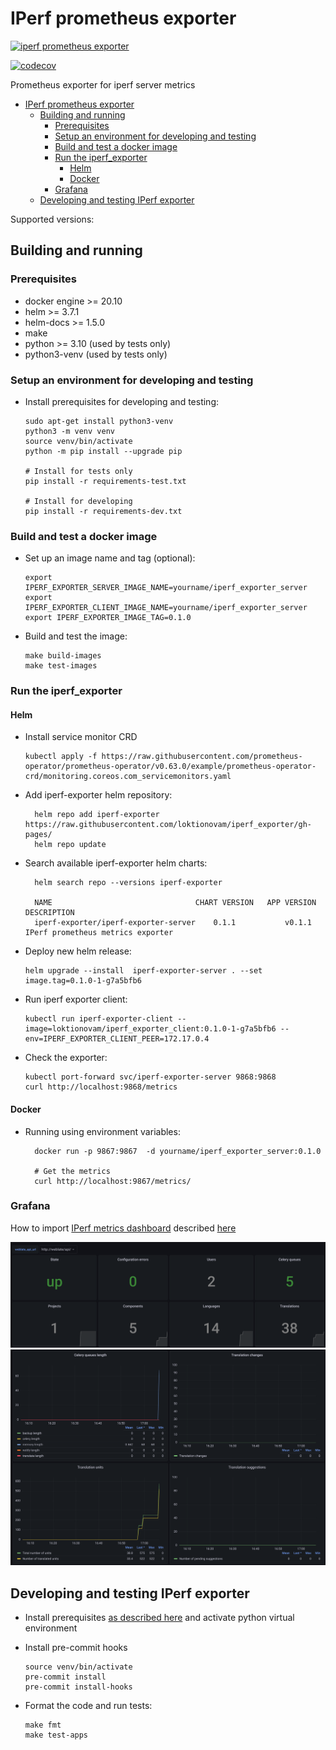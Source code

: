# IPerf prometheus exporter

[![iperf prometheus exporter](https://github.com/loktionovam/iperf_exporter/actions/workflows/ci.yml/badge.svg)](https://github.com/loktionovam/iperf_exporter/actions/workflows/ci.yml)

[![codecov](https://codecov.io/gh/loktionovam/iperf_exporter/branch/main/graph/badge.svg?token=3OWCAKRWEA)](https://codecov.io/gh/loktionovam/iperf_exporter)

Prometheus exporter for iperf server metrics

* [IPerf prometheus exporter](#iperf-prometheus-exporter)
  * [Building and running](#building-and-running)
    * [Prerequisites](#prerequisites)
    * [Setup an environment for developing and testing](#setup-an-environment-for-developing-and-testing)
    * [Build and test a docker image](#build-and-test-a-docker-image)
    * [Run the iperf\_exporter](#run-the-iperf_exporter)
      * [Helm](#helm)
      * [Docker](#docker)
    * [Grafana](#grafana)
  * [Developing and testing IPerf exporter](#developing-and-testing-iperf-exporter)

Supported versions:

## Building and running

### Prerequisites

* docker engine >= 20.10
* helm >= 3.7.1
* helm-docs >= 1.5.0
* make
* python >= 3.10 (used by tests only)
* python3-venv (used by tests only)

### Setup an environment for developing and testing

* Install prerequisites for developing and testing:

  ```shell
  sudo apt-get install python3-venv
  python3 -m venv venv
  source venv/bin/activate
  python -m pip install --upgrade pip

  # Install for tests only
  pip install -r requirements-test.txt

  # Install for developing
  pip install -r requirements-dev.txt
  ```

### Build and test a docker image

* Set up an image name and tag (optional):

    ```shell
    export IPERF_EXPORTER_SERVER_IMAGE_NAME=yourname/iperf_exporter_server
    export IPERF_EXPORTER_CLIENT_IMAGE_NAME=yourname/iperf_exporter_server
    export IPERF_EXPORTER_IMAGE_TAG=0.1.0
    ```

* Build and test the image:

    ```shell
    make build-images
    make test-images
    ```

### Run the iperf_exporter

#### Helm

* Install service monitor CRD

  ```shell
  kubectl apply -f https://raw.githubusercontent.com/prometheus-operator/prometheus-operator/v0.63.0/example/prometheus-operator-crd/monitoring.coreos.com_servicemonitors.yaml
  ```

* Add iperf-exporter helm repository:

  ```shell
    helm repo add iperf-exporter https://raw.githubusercontent.com/loktionovam/iperf_exporter/gh-pages/
    helm repo update
  ```

* Search available iperf-exporter helm charts:

  ```shell
    helm search repo --versions iperf-exporter

    NAME                             	CHART VERSION	APP VERSION	DESCRIPTION
    iperf-exporter/iperf-exporter-server	0.1.1        	v0.1.1     	IPerf prometheus metrics exporter

  ```

* Deploy new helm release:

  ```shell
  helm upgrade --install  iperf-exporter-server . --set image.tag=0.1.0-1-g7a5bfb6
  ```

* Run iperf exporter client:

  ```shell
  kubectl run iperf-exporter-client --image=loktionovam/iperf_exporter_client:0.1.0-1-g7a5bfb6 --env=IPERF_EXPORTER_CLIENT_PEER=172.17.0.4
  ```

* Check the exporter:

  ```shell
  kubectl port-forward svc/iperf-exporter-server 9868:9868
  curl http://localhost:9868/metrics
  ```

#### Docker

* Running using environment variables:

  ```shell
    docker run -p 9867:9867  -d yourname/iperf_exporter_server:0.1.0

    # Get the metrics
    curl http://localhost:9867/metrics/
  ```

### Grafana

How to import [IPerf metrics dashboard](./grafana/dashboards/iperf.json) described [here](https://grafana.com/docs/grafana/latest/dashboards/export-import/#import-dashboard)

![Grafana Dashboard (Summary)](grafana/img/dashboard-summary.png)
![Grafana Dashboard (Graphs)](grafana/img/dashboard-graphs.png)

## Developing and testing IPerf exporter

* Install prerequisites [as described here](#setup-an-environment-for-developing-and-testing) and activate python virtual environment
* Install pre-commit hooks

  ```shell
  source venv/bin/activate
  pre-commit install
  pre-commit install-hooks
  ```

* Format the code and run tests:

  ```shell
  make fmt
  make test-apps
  ```
